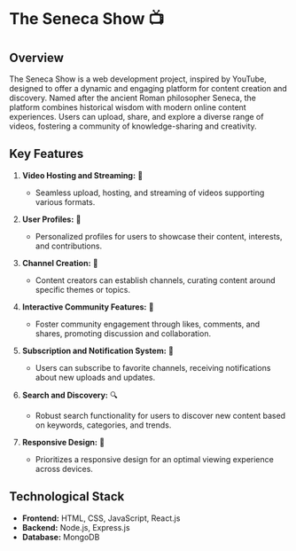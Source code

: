 # The Seneca Show 📺

## Overview
The Seneca Show is a web development project, inspired by YouTube, designed to offer a dynamic and engaging platform for content creation and discovery. Named after the ancient Roman philosopher Seneca, the platform combines historical wisdom with modern online content experiences. Users can upload, share, and explore a diverse range of videos, fostering a community of knowledge-sharing and creativity.

## Key Features
1. **Video Hosting and Streaming:** 🎥
   - Seamless upload, hosting, and streaming of videos supporting various formats.

2. **User Profiles:** 👤
   - Personalized profiles for users to showcase their content, interests, and contributions.

3. **Channel Creation:** 🚀
   - Content creators can establish channels, curating content around specific themes or topics.

4. **Interactive Community Features:** 💬
   - Foster community engagement through likes, comments, and shares, promoting discussion and collaboration.

5. **Subscription and Notification System:** 🔔
   - Users can subscribe to favorite channels, receiving notifications about new uploads and updates.

6. **Search and Discovery:** 🔍
   - Robust search functionality for users to discover new content based on keywords, categories, and trends.

7. **Responsive Design:** 📱
   - Prioritizes a responsive design for an optimal viewing experience across devices.

## Technological Stack
- **Frontend:** HTML, CSS, JavaScript, React.js
- **Backend:** Node.js, Express.js
- **Database:** MongoDB
  

